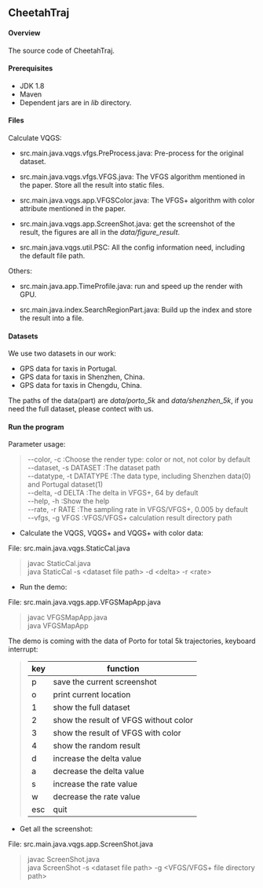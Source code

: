 ## CheetahTraj


#### Overview

The source code of CheetahTraj.

#### Prerequisites
* JDK 1.8
* Maven
* Dependent jars are in *lib* directory.

#### Files

Calculate VQGS:

* src.main.java.vqgs.vfgs.PreProcess.java: Pre-process for the original dataset.

* src.main.java.vqgs.vfgs.VFGS.java: The VFGS algorithm mentioned in the paper. Store all the result into static files. 

* src.main.java.vqgs.app.VFGSColor.java: The VFGS+ algorithm with color attribute mentioned in the paper.

* src.main.java.vqgs.app.ScreenShot.java: get the screenshot of the result, the figures are all in the *data/figure_result*. 

* src.main.java.vqgs.util.PSC: All the config information need, including the default file path.

Others:

* src.main.java.app.TimeProfile.java: run and speed up the render with GPU.

* src.main.java.index.SearchRegionPart.java: Build up the index and store the result into a file.

#### Datasets

We use two datasets in our work:
* GPS data for taxis in Portugal.
* GPS data for taxis in Shenzhen, China.
* GPS data for taxis in Chengdu, China.


The paths of the data(part) are *data/porto_5k* and *data/shenzhen_5k*, if you need the full dataset, please contect with us.

#### Run the program

Parameter usage:
>  --color, -c              :Choose the render type: color or not, not color by
                           default<br>
>   --dataset, -s DATASET    :The dataset path<br>
>   --datatype, -t DATATYPE  :The data type, including Shenzhen data(0) and Portugal
                           dataset(1)<br>
   --delta, -d DELTA        :The delta in VFGS+, 64 by default<br>
   --help, -h               :Show the help<br>
   --rate, -r RATE          :The sampling rate in VFGS/VFGS+, 0.005 by default<br>
   --vfgs, -g VFGS          :VFGS/VFGS+ calculation result directory path<br>
>
* Calculate the VQGS, VQGS+ and VQGS+ with color data:

File: src.main.java.vqgs.StaticCal.java
>javac StaticCal.java <br> 
>java StaticCal  -s &lt;dataset file path&gt;  -d &lt;delta>  -r &lt;rate&gt;


* Run the demo:

File: src.main.java.vqgs.app.VFGSMapApp.java
>javac VFGSMapApp.java <br> 
>java VFGSMapApp

The demo is coming with the data of Porto for total 5k trajectories, keyboard interrupt:

   >|  key   | function  |
   >|  ----  | ----  |
   >| p  | save the current screenshot  |
   >| o  | print current location |
   > |1 | show the full dataset|
   > | 2 | show the result of VFGS without color|                                                                                                          
   > |3 | show the result of VFGS with color|
   > |4| show the random result|                                                                                                          
   > |d| increase the delta value|
   > |a| decrease the delta value|
   > |s| increase the rate value|
   > |w| decrease the rate value|
   >|esc| quit|
 
 * Get all the screenshot:
 
 File: src.main.java.vqgs.app.ScreenShot.java
 >javac ScreenShot.java <br> 
 >java ScreenShot -s &lt;dataset file path&gt;  -g &lt;VFGS/VFGS+ file directory path&gt;
